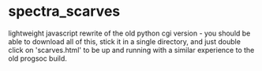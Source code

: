 # spectra_scarves
lightweight javascript rewrite of the old python cgi version - you should be able to download all of this, stick it in a single directory, and just double click on 'scarves.html' to be up and running with a similar experience to the old progsoc build.
